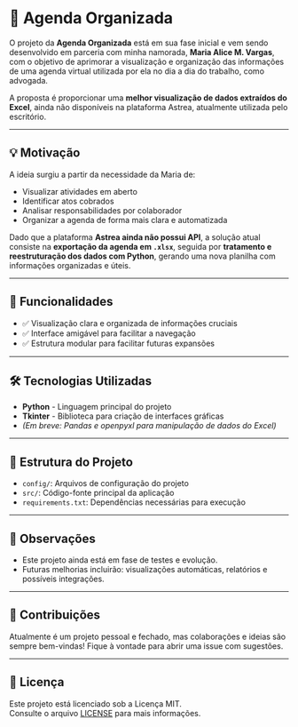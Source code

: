 # 📅 Agenda Organizada

O projeto da **Agenda Organizada** está em sua fase inicial e vem sendo desenvolvido em parceria com minha namorada, **Maria Alice M. Vargas**, com o objetivo de aprimorar a visualização e organização das informações de uma agenda virtual utilizada por ela no dia a dia do trabalho, como advogada.

A proposta é proporcionar uma **melhor visualização de dados extraídos do Excel**, ainda não disponíveis na plataforma Astrea, atualmente utilizada pelo escritório.

---

## 💡 Motivação

A ideia surgiu a partir da necessidade da Maria de:

- Visualizar atividades em aberto
- Identificar atos cobrados
- Analisar responsabilidades por colaborador
- Organizar a agenda de forma mais clara e automatizada

Dado que a plataforma **Astrea ainda não possui API**, a solução atual consiste na **exportação da agenda em `.xlsx`**, seguida por **tratamento e reestruturação dos dados com Python**, gerando uma nova planilha com informações organizadas e úteis.

---

## 🚀 Funcionalidades

- ✅ Visualização clara e organizada de informações cruciais
- ✅ Interface amigável para facilitar a navegação
- ✅ Estrutura modular para facilitar futuras expansões

---

## 🛠️ Tecnologias Utilizadas

- **Python** - Linguagem principal do projeto
- **Tkinter** - Biblioteca para criação de interfaces gráficas
- *(Em breve: Pandas e openpyxl para manipulação de dados do Excel)*

---

## 📁 Estrutura do Projeto
- `config/`: Arquivos de configuração do projeto  
- `src/`: Código-fonte principal da aplicação  
- `requirements.txt`: Dependências necessárias para execução

---

## 📌 Observações

- Este projeto ainda está em fase de testes e evolução.
- Futuras melhorias incluirão: visualizações automáticas, relatórios e possíveis integrações.

---

## 🤝 Contribuições

Atualmente é um projeto pessoal e fechado, mas colaborações e ideias são sempre bem-vindas! Fique à vontade para abrir uma issue com sugestões.

---

## 📄 Licença

Este projeto está licenciado sob a Licença MIT.  
Consulte o arquivo [LICENSE](LICENSE) para mais informações.